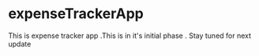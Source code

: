 # expenseTrackerApp
This is expense tracker app .This is in it's initial phase . Stay tuned for next update
